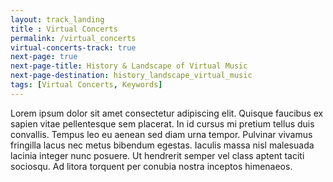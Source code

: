 ```yaml
--- 
layout: track_landing
title : Virtual Concerts
permalink: /virtual_concerts
virtual-concerts-track: true
next-page: true
next-page-title: History & Landscape of Virtual Music
next-page-destination: history_landscape_virtual_music
tags: [Virtual Concerts, Keywords]
---
```


Lorem ipsum dolor sit amet consectetur adipiscing elit. Quisque faucibus ex sapien vitae pellentesque sem placerat. In id cursus mi pretium tellus duis convallis. Tempus leo eu aenean sed diam urna tempor. Pulvinar vivamus fringilla lacus nec metus bibendum egestas. Iaculis massa nisl malesuada lacinia integer nunc posuere. Ut hendrerit semper vel class aptent taciti sociosqu. Ad litora torquent per conubia nostra inceptos himenaeos.